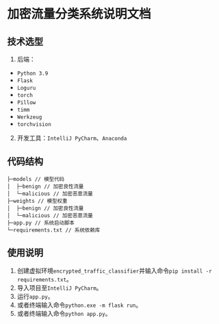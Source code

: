 # 加密流量分类系统说明文档

## 技术选型

1. 后端：

- `Python 3.9`
- `Flask`
- `Loguru`
- `torch`
- `Pillow`
- `timm`
- `Werkzeug`
- `torchvision`

2. 开发工具：`IntelliJ PyCharm`、`Anaconda`

## 代码结构

```
├─models // 模型代码
│  ├─benign // 加密良性流量
│  └─malicious // 加密恶意流量
├─weights // 模型权重
│  ├─benign // 加密良性流量
│  └─malicious // 加密恶意流量
├─app.py // 系统启动脚本
└─requirements.txt // 系统依赖库
```

## 使用说明

1. 创建虚拟环境`encrypted_traffic_classifier`并输入命令`pip install -r requirements.txt`。
2. 导入项目至`IntelliJ PyCharm`。
3. 运行`app.py`。
4. 或者终端输入命令`python.exe -m flask run`。
5. 或者终端输入命令`python app.py`。
